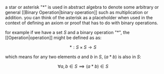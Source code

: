a star or asterisk "$*$" is used in abstract algebra to denote some arbitrary or general [[Binary Operation|binary operation]] such as multiplication or addition. you can think of the asterisk as a placeholder when used in the context of defining an axiom or proof that has to do with binary operations.

for example if we have a set $S$ and a binary operation "$*$", the [[Operation|operation]] might be defined as as:

$$
*:S\times S\rightarrow S
$$

which means for any two elements $a$ and $b$ in $S$, $(a*b)$ is also in $S$:

$$
\forall a,b\in S\implies(a*b)\in S
$$
